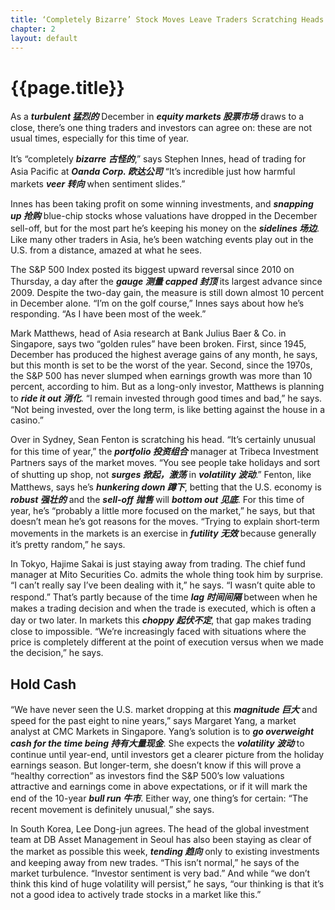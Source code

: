 ```yaml
---
title: ‘Completely Bizarre’ Stock Moves Leave Traders Scratching Heads
chapter: 2
layout: default
---
```


# {{page.title}}

As a ***turbulent 猛烈的*** December in ***equity markets 股票市场*** draws to a close, there’s one thing traders and investors can agree on: these are not usual times, especially for this time of year.

It’s “completely ***bizarre 古怪的***,” says Stephen Innes, head of trading for Asia Pacific at ***Oanda Corp. 欧达公司*** “It’s incredible just how harmful markets ***veer 转向*** when sentiment slides.”

Innes has been taking profit on some winning investments, and ***snapping up 抢购*** blue-chip stocks whose valuations have dropped in the December sell-off, but for the most part he’s keeping his money on the ***sidelines 场边***. Like many other traders in Asia, he’s been watching events play out in the U.S. from a distance, amazed at what he sees.

The S&P 500 Index posted its biggest upward reversal since 2010 on Thursday, a day after the ***gauge 测量*** ***capped 封顶*** its largest advance since 2009. Despite the two-day gain, the measure is still down almost 10 percent in December alone. “I’m on the golf course,” Innes says about how he’s responding. “As I have been most of the week.”

Mark Matthews, head of Asia research at Bank Julius Baer & Co. in Singapore, says two “golden rules” have been broken. First, since 1945, December has produced the highest average gains of any month, he says, but this month is set to be the worst of the year. Second, since the 1970s, the S&P 500 has never slumped when earnings growth was more than 10 percent, according to him. But as a long-only investor, Matthews is planning to ***ride it out 消化***. “I remain invested through good times and bad,” he says. “Not being invested, over the long term, is like betting against the house in a casino.”

Over in Sydney, Sean Fenton is scratching his head. “It’s certainly unusual for this time of year,” the ***portfolio 投资组合*** manager at Tribeca Investment Partners says of the market moves. “You see people take holidays and sort of shutting up shop, not ***surges 掀起，激荡*** in ***volatility 波动***.” Fenton, like Matthews, says he’s ***hunkering down 蹲下***, betting that the U.S. economy is ***robust 强壮的*** and the ***sell-off 抛售*** will ***bottom out 见底***. For this time of year, he’s “probably a little more focused on the market,” he says, but that doesn’t mean he’s got reasons for the moves. “Trying to explain short-term movements in the markets is an exercise in ***futility 无效*** because generally it’s pretty random,” he says.

In Tokyo, Hajime Sakai is just staying away from trading. The chief fund manager at Mito Securities Co. admits the whole thing took him by surprise. “I can’t really say I’ve been dealing with it,” he says. “I wasn’t quite able to respond.” That’s partly because of the time ***lag 时间间隔*** between when he makes a trading decision and when the trade is executed, which is often a day or two later. In markets this ***choppy 起伏不定***, that gap makes trading close to impossible. “We’re increasingly faced with situations where the price is completely different at the point of execution versus when we made the decision,” he says.

## Hold Cash

“We have never seen the U.S. market dropping at this ***magnitude 巨大*** and speed for the past eight to nine years,” says Margaret Yang, a market analyst at CMC Markets in Singapore. Yang’s solution is to ***go overweight cash for the time being 持有大量现金***. She expects the ***volatility 波动*** to continue until year-end, until investors get a clearer picture from the holiday earnings season. But longer-term, she doesn’t know if this will prove a “healthy correction” as investors find the S&P 500’s low valuations attractive and earnings come in above expectations, or if it will mark the end of the 10-year ***bull run 牛市***. Either way, one thing’s for certain: “The recent movement is definitely unusual,” she says.

In South Korea, Lee Dong-jun agrees. The head of the global investment team at DB Asset Management in Seoul has also been staying as clear of the market as possible this week, ***tending 趋向*** only to existing investments and keeping away from new trades. “This isn’t normal,” he says of the market turbulence. “Investor sentiment is very bad.” And while “we don’t think this kind of huge volatility will persist,” he says, “our thinking is that it’s not a good idea to actively trade stocks in a market like this.”

